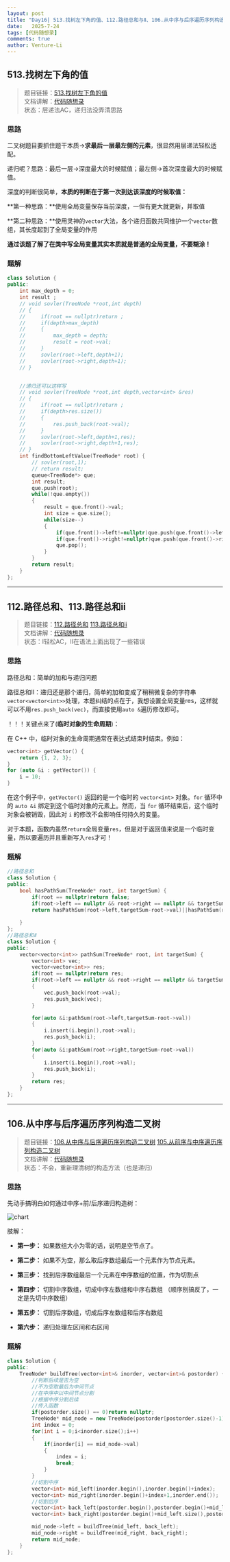 ```yaml
---
layout: post
title: "Day16| 513.找树左下角的值、112.路径总和与Ⅱ、106.从中序与后序遍历序列构造二叉树（中序与前序）"
date:   2025-7-24
tags: [代码随想录]
comments: true
author: Venture-Li
---
```


## 513.找树左下角的值

> 题目链接：[513.找树左下角的值](https://leetcode.cn/problems/find-bottom-left-tree-value/description/)  
> 文档讲解：[代码随想录](https://www.programmercarl.com/)  
> 状态：层递法AC，递归法没弄清思路

### 思路

二叉树题目要抓住题干本质->**求最后一层最左侧的元素**，很显然用层递法轻松适配。

递归呢？思路：最后一层->深度最大的时候赋值；最左侧->首次深度最大的时候赋值。

深度的判断很简单，**本质的判断在于第一次到达该深度的时候取值：**

**第一种思路：**使用全局变量保存当前深度，一但有更大就更新，并取值

**第二种思路：**使用灵神的`vector`大法，各个递归函数共同维护一个`vector`数组，其长度起到了全局变量的作用

**通过该题了解了在类中写全局变量其实本质就是普通的全局变量，不要糊涂！**


### 题解

```c++
class Solution {
public:
    int max_depth = 0;
    int result ;
    // void sovler(TreeNode *root,int depth)
    // {
    //     if(root == nullptr)return ;
    //     if(depth>max_depth)
    //     {
    //         max_depth = depth;
    //         result = root->val;
    //     }
    //     sovler(root->left,depth+1);
    //     sovler(root->right,depth+1);
    // }


    //递归还可以这样写
    // void sovler(TreeNode *root,int depth,vector<int> &res)
    // {
    //     if(root == nullptr)return ;
    //     if(depth>res.size())
    //     {
    //         res.push_back(root->val);
    //     }
    //     sovler(root->left,depth+1,res);
    //     sovler(root->right,depth+1,res);
    // }
    int findBottomLeftValue(TreeNode* root) {
        // sovler(root,1);
        // return result;   
        queue<TreeNode*> que;
        int result;
        que.push(root);
        while(!que.empty())
        {
            result = que.front()->val;
            int size = que.size();
            while(size--)
            {
                if(que.front()->left!=nullptr)que.push(que.front()->left);
                if(que.front()->right!=nullptr)que.push(que.front()->right);
                que.pop();
            }
        }
        return result;
    }
};
```

---
## 112.路径总和、113.路径总和ii

> 题目链接：[112.路径总和](https://leetcode.cn/problems/path-sum/description/)  [113.路径总和ii](https://leetcode.cn/problems/path-sum-ii/description/)  
> 文档讲解：[代码随想录](https://www.programmercarl.com/)  
> 状态：Ⅰ轻松AC，Ⅱ在语法上面出现了一些错误

### 思路

路径总和：简单的加和与递归问题

路径总和Ⅱ：递归还是那个递归，简单的加和变成了稍稍微复杂的字符串`vector<vector<int>>`处理，本题纠结的点在于，我想设置全局变量res，这样就可以不用`res.push_back(vec)`，而直接使用`auto &`遍历修改即可。

！！！关键点来了(**临时对象的生命周期**)：


在 C++ 中，临时对象的生命周期通常在表达式结束时结束。例如：

```c++
vector<int> getVector() {
    return {1, 2, 3};
}
for (auto &i : getVector()) {
    i = 10;
}
```

在这个例子中，`getVector()` 返回的是一个临时的 `vector<int>` 对象。`for` 循环中的 `auto &i` 绑定到这个临时对象的元素上。然而，当 `for` 循环结束后，这个临时对象会被销毁，因此对 `i` 的修改不会影响任何持久的变量。

对于本题，函数内虽然`return`全局变量`res`，但是对于返回值来说是一个临时变量，所以要遍历并且重新写入`res`才可！

### 题解

```c++
//路径总和
class Solution {
public:
    bool hasPathSum(TreeNode* root, int targetSum) {
        if(root == nullptr)return false;
        if(root->left == nullptr && root->right == nullptr && targetSum == root->val)return true;
        return hasPathSum(root->left,targetSum-root->val)||hasPathSum(root->right,targetSum-root->val);
        
    }
};
//路径总和Ⅱ
class Solution {
public:
    vector<vector<int>> pathSum(TreeNode* root, int targetSum) {
        vector<int> vec;
        vector<vector<int>> res;
        if(root == nullptr)return res;
        if(root->left == nullptr && root->right == nullptr && targetSum == root->val)
        {
            vec.push_back(root->val);
            res.push_back(vec);
        }

        for(auto &i:pathSum(root->left,targetSum-root->val))
        {
            i.insert(i.begin(),root->val);
            res.push_back(i);
        }
        for(auto &i:pathSum(root->right,targetSum-root->val))
        {
            i.insert(i.begin(),root->val);
            res.push_back(i);
        }
        return res;
    }
};
```

---

## 106.从中序与后序遍历序列构造二叉树

> 题目链接：[106.从中序与后序遍历序列构造二叉树](https://leetcode.cn/problems/construct-binary-tree-from-inorder-and-postorder-traversal/)  [105.从前序与中序遍历序列构造二叉树](https://leetcode.cn/problems/construct-binary-tree-from-preorder-and-inorder-traversal/description/)    
> 文档讲解：[代码随想录](https://www.programmercarl.com/)  
> 状态：不会，重新理清树的构造方法（也是递归）

### 思路

先动手搞明白如何通过中序+前/后序递归构造树：

![chart](https://venture-li.github.io/images/202507250143709.png)

肢解：

- **第一步：** 如果数组大小为零的话，说明是空节点了。

- **第二步：** 如果不为空，那么取后序数组最后一个元素作为节点元素。

- **第三步：** 找到后序数组最后一个元素在中序数组的位置，作为切割点

- **第四步：** 切割中序数组，切成中序左数组和中序右数组 （顺序别搞反了，一定是先切中序数组）

- **第五步：** 切割后序数组，切成后序左数组和后序右数组

- **第六步：** 递归处理左区间和右区间

### 题解

```c++
class Solution {
public:
    TreeNode* buildTree(vector<int>& inorder, vector<int>& postorder) {
        //判断后续是否为空
        //不为空取最后为中间节点
        //在中序中以中间节点分割
        //根据中序分割后续
        //传入函数
        if(postorder.size() == 0)return nullptr;
        TreeNode* mid_node = new TreeNode(postorder[postorder.size()-1]);
        int index = 0;
        for(int i = 0;i<inorder.size();i++)
        {
            if(inorder[i] == mid_node->val)
            {
                index = i;
                break;
            }
        }
        //切割中序
        vector<int> mid_left(inorder.begin(),inorder.begin()+index);
        vector<int> mid_right(inorder.begin()+index+1,inorder.end());
        //切割后序
        vector<int> back_left(postorder.begin(),postorder.begin()+mid_left.size());
        vector<int> back_right(postorder.begin()+mid_left.size(),postorder.end()-1);

        mid_node->left = buildTree(mid_left, back_left);
        mid_node->right = buildTree(mid_right, back_right);
        return mid_node;
    }
};
```
